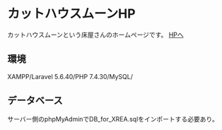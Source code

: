 # カットハウスムーンHP
カットハウスムーンという床屋さんのホームページです。
[HPへ](http://www.woogamihikaru.shop/cutHouseMoon/index)

## 環境
XAMPP/Laravel 5.6.40/PHP 7.4.30/MySQL/

## データベース
サーバー側のphpMyAdminでDB_for_XREA.sqlをインポートする必要あり。
